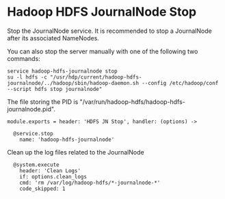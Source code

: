 
# Hadoop HDFS JournalNode Stop

Stop the JournalNode service. It is recommended to stop a JournalNode after its
associated NameNodes.

You can also stop the server manually with one of the following two commands:

```
service hadoop-hdfs-journalnode stop
su -l hdfs -c "/usr/hdp/current/hadoop-hdfs-journalnode/../hadoop/sbin/hadoop-daemon.sh --config /etc/hadoop/conf --script hdfs stop journalnode"
```

The file storing the PID is "/var/run/hadoop-hdfs/hadoop-hdfs-journalnode.pid".

    module.exports = header: 'HDFS JN Stop', handler: (options) ->

      @service.stop
        name: 'hadoop-hdfs-journalnode'

Clean up the log files related to the JournalNode

      @system.execute
        header: 'Clean Logs'
        if: options.clean_logs
        cmd: 'rm /var/log/hadoop-hdfs/*-journalnode-*'
        code_skipped: 1
